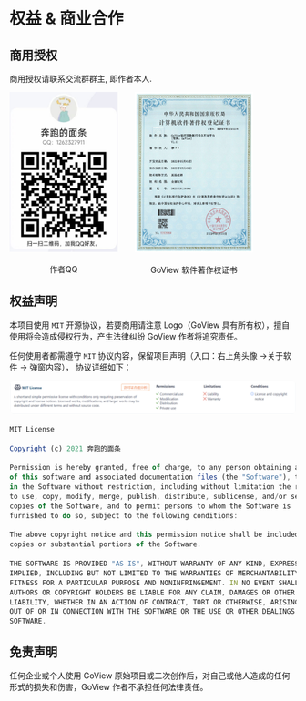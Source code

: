 # 权益 & 商业合作

## 商用授权

商用授权请联系交流群群主, 即作者本人.

<div style="display: flex; ">
  <div style="display: flex; flex-direction: column; align-items: center;">
    <img 
      src="./images/qq-person.png" 
      style="display: inline; margin-bottom: 20px; width: 190px;"
    />
    作者QQ
  </div>
  <div style="display: flex; flex-direction: column; align-items: center; margin-left: 30px; ">
    <img 
      src="./images/certificate.jpg" 
      style="display: inline; margin-bottom: 20px; height: 282px;"
    />
    GoView 软件著作权证书
  </div>
</div>

## 权益声明

本项目使用 `MIT` 开源协议，若要商用请注意 Logo（GoView 具有所有权），擅自使用将会造成侵权行为，产生法律纠纷 GoView 作者将追究责任。

任何使用者都需遵守 `MIT` 协议内容，保留项目声明（入口：右上角头像 ->关于软件 -> 弹窗内容）， 协议详细如下：

<img src="./MIT.png" alt="MIT 协议范围" style="zoom:50%; border-radius: 20px" />

```js
MIT License

Copyright (c) 2021 奔跑的面条

Permission is hereby granted, free of charge, to any person obtaining a copy
of this software and associated documentation files (the "Software"), to deal
in the Software without restriction, including without limitation the rights
to use, copy, modify, merge, publish, distribute, sublicense, and/or sell
copies of the Software, and to permit persons to whom the Software is
furnished to do so, subject to the following conditions:

The above copyright notice and this permission notice shall be included in all
copies or substantial portions of the Software.

THE SOFTWARE IS PROVIDED "AS IS", WITHOUT WARRANTY OF ANY KIND, EXPRESS OR
IMPLIED, INCLUDING BUT NOT LIMITED TO THE WARRANTIES OF MERCHANTABILITY,
FITNESS FOR A PARTICULAR PURPOSE AND NONINFRINGEMENT. IN NO EVENT SHALL THE
AUTHORS OR COPYRIGHT HOLDERS BE LIABLE FOR ANY CLAIM, DAMAGES OR OTHER
LIABILITY, WHETHER IN AN ACTION OF CONTRACT, TORT OR OTHERWISE, ARISING FROM,
OUT OF OR IN CONNECTION WITH THE SOFTWARE OR THE USE OR OTHER DEALINGS IN THE
SOFTWARE.

```

## 免责声明

任何企业或个人使用 GoView 原始项目或二次创作后，对自己或他人造成的任何形式的损失和伤害，GoView 作者不承担任何法律责任。
